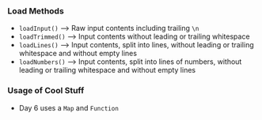### Load Methods
- `loadInput()` --> Raw input contents including trailing `\n`
- `loadTrimmed()` --> Input contents without leading or trailing whitespace
- `loadLines()` --> Input contents, split into lines, without leading or trailing whitespace and without empty lines
- `loadNumbers()` --> Input contents, split into lines of numbers, without leading or trailing whitespace and without empty lines

### Usage of Cool Stuff
- Day 6 uses a `Map` and `Function`
